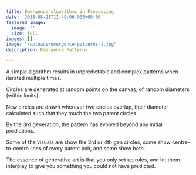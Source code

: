 ```yaml
---
title: Emergence algorithms in Processing
date: '2018-08-21T11:49:06.000+00:00'
featured_image:
  image: ''
  size: full
images: []
image: "/uploads/emergence-patterns-1.jpg"
description: Emergence Patterns

---
```

A simple algorithm results in unpredictable and complex patterns when iterated multiple times.

Circles are generated at random points on the canvas, of random diameters (within limits). 

New circles are drawn wherever two circles overlap, their diameter calculated such that they touch the two parent circles.

By the 3rd generation, the pattern has evolved beyond any initial predictions.

Some of the visuals are show the 3rd or 4th gen circles, some show centre-to-centre lines of every parent pair, and some show both.

The essence of generative art is that you only set up rules, and let them interplay to give you something you could not have predicted.
